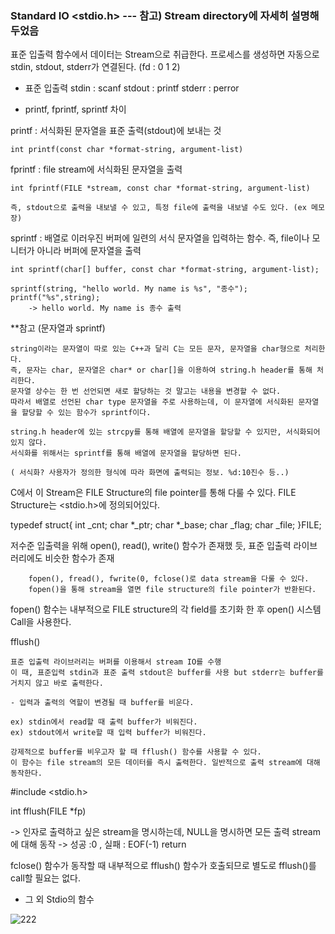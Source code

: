 
### Standard IO  <stdio.h> --- 참고) Stream directory에 자세히 설명해두었음 

표준 입출력 함수에서 데이터는 Stream으로 취급한다.
프로세스를 생성하면 자동으로 stdin, stdout, stderr가 연결된다. (fd : 0 1 2)

- 표준 입출력 
	stdin  : scanf
	stdout : printf
	stderr : perror

- printf, fprintf, sprintf 차이

printf  : 서식화된 문자열을 표준 출력(stdout)에 보내는 것 

	int printf(const char *format-string, argument-list)
	
fprintf : file stream에 서식화된 문자열을 출력

	int fprintf(FILE *stream, const char *format-string, argument-list)
	
	즉, stdout으로 출력을 내보낼 수 있고, 특정 file에 출력을 내보낼 수도 있다. (ex 메모장)
		
sprintf : 배열로 이러우진 버퍼에 일련의 서식 문자열을 입력하는 함수. 즉, file이나 모니터가 아니라 버퍼에 문자열을 출력

	int sprintf(char[] buffer, const char *format-string, argument-list);

	sprintf(string, "hello world. My name is %s", "종수");
	printf("%s",string);
		-> hello world. My name is 종수 출력 
			

**참고 (문자열과 sprintf)

	string이라는 문자열이 따로 있는 C++과 달리 C는 모든 문자, 문자열을 char형으로 처리한다.
	즉, 문자는 char, 문자열은 char* or char[]을 이용하여 string.h header를 통해 처리한다.
	문자열 상수는 한 번 선언되면 새로 할당하는 것 말고는 내용을 변경할 수 없다.
	따라서 배열로 선언된 char type 문자열을 주로 사용하는데, 이 문자열에 서식화된 문자열을 할당할 수 있는 함수가 sprintf이다.

	string.h header에 있는 strcpy를 통해 배열에 문자열을 할당할 수 있지만, 서식화되어있지 않다.
	서식화를 위해서는 sprintf를 통해 배열에 문자열을 할당하면 된다.

	( 서식화? 사용자가 정의한 형식에 따라 화면에 출력되는 정보. %d:10진수 등..)

C에서 이 Stream은 FILE Structure의 file pointer를 통해 다룰 수 있다. FILE Structure는 <stdio.h>에 정의되어있다.

typedef struct{
	int _cnt;
	char *_ptr;
	char *_base;
	char _flag;
	char _file;
}FILE;

저수준 입출력을 위해 open(), read(), write() 함수가 존재했 듯, 표준 입출력 라이브러리에도 비슷한 함수가 존재

		fopen(), fread(), fwrite(0, fclose()로 data stream을 다룰 수 있다.
		fopen()을 통해 stream을 열면 file structure의 file pointer가 반환된다.

fopen() 함수는 내부적으로 FILE structure의 각 field를 초기화 한 후 open() 시스템 Call을 사용한다.

fflush() 

	표준 입출력 라이브러리는 버퍼를 이용해서 stream IO를 수행 
	이 때, 표준입력 stdin과 표준 출력 stdout은 buffer를 사용 but stderr는 buffer를 거치지 않고 바로 출력한다.

	- 입력과 출력의 역할이 변경될 때 buffer를 비운다. 

	ex) stdin에서 read할 때 출력 buffer가 비워진다.
	ex) stdout에서 write할 때 입력 buffer가 비워진다.

	강제적으로 buffer를 비우고자 할 때 fflush() 함수를 사용할 수 있다.
	이 함수는 file stream의 모든 데이터를 즉시 출력한다. 일반적으로 출력 stream에 대해 동작한다.

#include <stdio.h>

int fflush(FILE *fp) 

-> 인자로 출력하고 싶은 stream을 명시하는데, NULL을 명시하면 모든 출력 stream에 대해 동작
	-> 성공 :0 , 실패 : EOF(-1) return 

fclose() 함수가 동작할 때 내부적으로 fflush() 함수가 호출되므로 별도로 fflush()를 call할 필요는 없다. 


- 그 외 Stdio의 함수 

![222](https://user-images.githubusercontent.com/59076451/126884992-ed5fe3b3-dc40-4bdc-be33-9b73659a947e.jpg)




